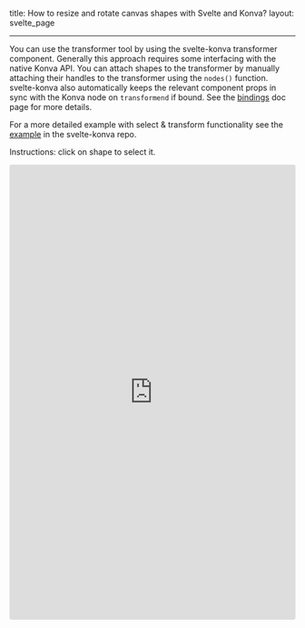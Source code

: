 title: How to resize and rotate canvas shapes with Svelte and Konva?
layout: svelte_page

---

You can use the transformer tool by using the svelte-konva transformer component. Generally this approach requires some interfacing with the native Konva API. You can attach shapes to the transformer by manually attaching their handles to the transformer using the `nodes()` function. svelte-konva also automatically keeps the relevant component props in sync with the Konva node on `transformend` if bound. See the [bindings](/docs/svelte/Bindings.html) doc page for more details.

For a more detailed example with select & transform functionality see the [example](https://github.com/konvajs/svelte-konva/blob/master/src/routes/examples/transform/Transform.svelte) in the svelte-konva repo.

Instructions: click on shape to select it.

<iframe src="https://codesandbox.io/p/sandbox/github/konvajs/site/tree/master/svelte-demos/transformer?file=/src/App.svelte" style="width:100%; height:800px; border:0; border-radius: 4px; overflow:hidden;" sandbox="allow-modals allow-forms allow-popups allow-scripts allow-same-origin"></iframe>
